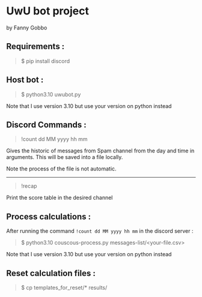 # UwU bot project
by Fanny Gobbo

## Requirements : 
> $ pip install discord


## Host bot : 
> $ python3.10 uwubot.py

Note that I use version 3.10 but use your version on python instead


## Discord Commands : 
> !count dd MM yyyy hh mm

Gives the historic of messages from Spam channel from the day and time in arguments. This will be saved into a file locally.

Note the process of the file is not automatic.

<hr>

> !recap

Print the score table in the desired channel


## Process calculations :
After running the command `!count dd MM yyyy hh mm` in the discord server : 
> $ python3.10 couscous-process.py messages-list/\<your-file.csv>

Note that I use version 3.10 but use your version on python instead

## Reset calculation files :
> $ cp templates_for_reset/* results/

